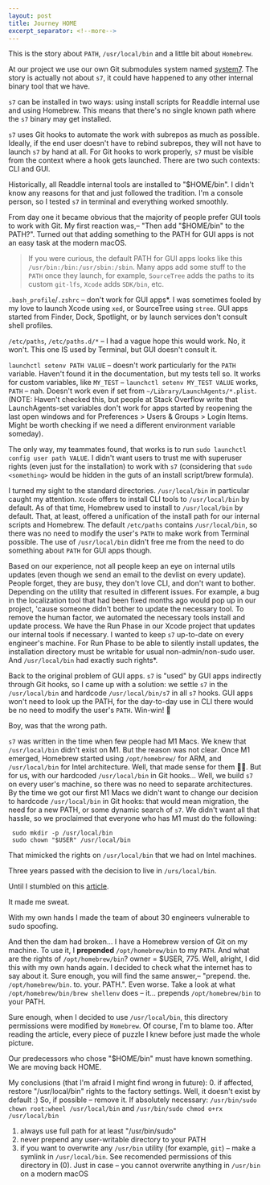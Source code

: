 ```yaml
---
layout: post
title: Journey HOME
excerpt_separator: <!--more-->
---
```


This is the story about `PATH`, `/usr/local/bin` and a little bit about `Homebrew`.

At our project we use our own Git submodules system named [system7]( https://github.com/readdle/system7). The story is actually not about `s7`, it could have happened to any other internal binary tool that we have.  

`s7` can be installed in two ways: using install scripts for Readdle internal use and using Homebrew. This means that there's no single known path where the `s7` binary may get installed.

`s7` uses Git hooks to automate the work with subrepos as much as possible. Ideally, if the end user doesn't have to rebind subrepos, they will not have to launch `s7` by hand at all. For Git hooks to work properly, `s7` must be visible from the context where a hook gets launched. There are two such contexts: CLI and GUI.

Historically, all Readdle internal tools are installed to "$HOME/bin". I didn't know any reasons for that and just followed the tradition. I'm a console person, so I tested `s7` in terminal and everything worked smoothly.

From day one it became obvious that the majority of people prefer GUI tools to work with Git. My first reaction was,– "Then add "$HOME/bin" to the PATH?". Turned out that adding something to the PATH for GUI apps is not an easy task at the modern macOS.

> If you were curious, the default PATH for GUI apps looks like this `/usr/bin:/bin:/usr/sbin:/sbin`. Many apps add some stuff to the `PATH` once they launch, for example, `SourceTree` adds the paths to its custom `git-lfs`, `Xcode` adds `SDK/bin`, etc.

`.bash_profile`/`.zshrc` – don't work for GUI apps\*. I was sometimes fooled by my love to launch Xcode using `xed`, or SourceTree using `stree`. GUI apps started from Finder, Dock, Spotlight, or by launch services don't consult shell profiles.

`/etc/paths`, `/etc/paths.d/*` – I had a vague hope this would work. No, it won't. This one IS used by Terminal, but GUI doesn't consult it.

`launchctl setenv PATH VALUE` – doesn't work particularly for the `PATH` variable. Haven't found it in the documentation, but my tests tell so. It works for custom variables, like `MY_TEST` – `launchctl setenv MY_TEST VALUE` works, `PATH` – nah. Doesn't work even if set from `~/Library/LaunchAgents/*.plist`. (NOTE: Haven't checked this, but people at Stack Overflow write that LaunchAgents-set variables don't work for apps started by reopening the last open windows and for Preferences > Users & Groups > Login Items. Might be worth checking if we need a different environment variable someday).

The only way, my teammates found, that works is to run `sudo launchctl config user path VALUE`. I didn't want users to trust me with superuser rights (even just for the installation) to work with `s7` (considering that `sudo <something>` would be hidden in the guts of an install script/brew formula).

I turned my sight to the standard directories. `/usr/local/bin` in particular caught my attention. `Xcode` offers to install CLI tools to `/usr/local/bin` by default. As of that time, Homebrew used to install to `/usr/local/bin` by default. That, at least, offered a unification of the install path for our internal scripts and Homebrew. The default `/etc/paths` contains `/usr/local/bin`, so there was no need to modify the user's `PATH` to make work from Terminal possible. The use of `/usr/local/bin` didn't free me from the need to do something about `PATH` for GUI apps though.

Based on our experience, not all people keep an eye on internal utils updates (even though we send an email to the devlist on every update). People forget, they are busy, they don't love CLI, and don't want to bother. Depending on the utility that resulted in different issues. For example, a bug in the localization tool that had been fixed months ago would pop up in our project, 'cause someone didn't bother to update the necessary tool. To remove the human factor, we automated the necessary tools install and update process. We have the Run Phase in our Xcode project that updates our internal tools if necessary. I wanted to keep `s7` up-to-date on every engineer's machine. For Run Phase to be able to silently install updates, the installation directory must be writable for usual non-admin/non-sudo user. And `/usr/local/bin` had exactly such rights*.

Back to the original problem of GUI apps. `s7` is "used" by GUI apps indirectly through Git hooks, so I came up with a solution: we settle `s7` in the `/usr/local/bin` and hardcode `/usr/local/bin/s7` in all `s7` hooks. GUI apps won't need to look up the PATH, for the day-to-day use in CLI there would be no need to modify the user's `PATH`. Win-win! :tada: 

Boy, was that the wrong path.

`s7` was written in the time when few people had M1 Macs. We knew that `/usr/local/bin` didn't exist on M1. But the reason was not clear. Once M1 emerged, Homebrew started using `/opt/homebrew/` for ARM, and `/usr/local/bin` for Intel architecture. Well, that made sense for them 🤷‍♂️. But for us, with our hardcoded `/usr/local/bin` in Git hooks... Well, we build `s7` on every user's machine, so there was no need to separate architectures. By the time we got our first M1 Macs we didn't want to change our decision to hardcode `/usr/local/bin` in Git hooks: that would mean migration, the need for a new PATH, or some dynamic search of `s7`. We didn't want all that hassle, so we proclaimed that everyone who has M1 must do the following:

```
 sudo mkdir -p /usr/local/bin
 sudo chown "$USER" /usr/local/bin
```

That mimicked the rights on `/usr/local/bin` that we had on Intel machines. 

Three years passed with the decision to live in `/urs/local/bin`.

Until I stumbled on this [article](https://applehelpwriter.com/2018/03/21/how-homebrew-invites-users-to-get-pwned/).

It made me sweat.

With my own hands I made the team of about 30 engineers vulnerable to sudo spoofing.

And then the dam had broken... I have a Homebrew version of Git on my machine. To use it, I **prepended** `/opt/homebrew/bin` to my `PATH`. And what are the rights of `/opt/homebrew/bin`? owner = $USER, 775. Well, alright, I did this with my own hands again. I decided to check what the internet has to say about it. Sure enough, you will find the same answer,– "prepend. the. `/opt/homebrew/bin`. to. your. PATH.". Even worse. Take a look at what `/opt/homebrew/bin/brew shellenv` does – it... prepends `/opt/homebrew/bin` to your PATH.

Sure enough, when I decided to use `/usr/local/bin`, this directory permissions were modified by `Homebrew`. Of course, I'm to blame too. After reading the article, every piece of puzzle I knew before just made the whole picture.

Our predecessors who chose "$HOME/bin" must have known something. We are moving back HOME.

My conclusions (that I'm afraid I might find wrong in future):
 0. if affected, restore "/usr/local/bin" rights to the factory settings. Well, it doesn't exist by default :) So, if possible – remove it. If absolutely necessary: `/usr/bin/sudo chown root:wheel /usr/local/bin` and `/usr/bin/sudo chmod o+rx /usr/local/bin`
 1. always use full path for at least "/usr/bin/sudo"
 2. never prepend any user-writable directory to your PATH
 3. if you want to overwrite any `/usr/bin` utility (for example, `git`) – make a symlink in `/usr/local/bin`. See recomended permissions of this directory in (0). Just in case – you cannot overwrite anything in `/usr/bin` on a modern macOS

